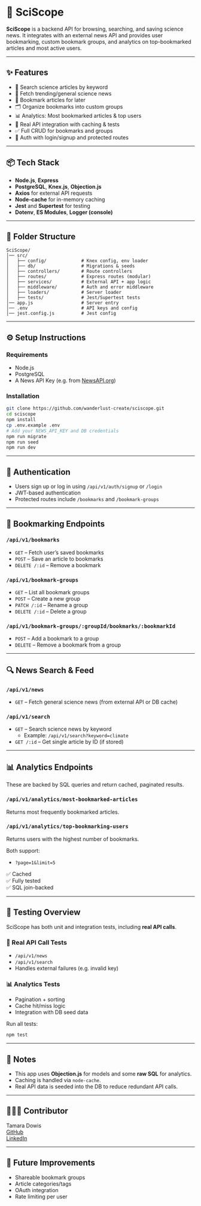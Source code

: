 # 🔬 SciScope

**SciScope** is a backend API for browsing, searching, and saving science news. It integrates with an external news API and provides user bookmarking, custom bookmark groups, and analytics on top-bookmarked articles and most active users.

---

## ✨ Features

- 🔎 Search science articles by keyword
- 🧠 Fetch trending/general science news
- 🔖 Bookmark articles for later
- 🗂 Organize bookmarks into custom groups
- 📊 Analytics: Most bookmarked articles & top users
- 🧪 Real API integration with caching & tests
- ✅ Full CRUD for bookmarks and groups
- 🔐 Auth with login/signup and protected routes

---

## 📦 Tech Stack

- **Node.js**, **Express**
- **PostgreSQL**, **Knex.js**, **Objection.js**
- **Axios** for external API requests
- **Node-cache** for in-memory caching
- **Jest** and **Supertest** for testing
- **Dotenv**, **ES Modules**, **Logger (console)**

---

## 📁 Folder Structure

```
SciScope/
│── src/
│   ├── config/             # Knex config, env loader
│   ├── db/                 # Migrations & seeds
│   ├── controllers/        # Route controllers
│   ├── routes/             # Express routes (modular)
│   ├── services/           # External API + app logic
│   ├── middleware/         # Auth and error middleware
│   ├── loaders/            # Server loader
│   ├── tests/              # Jest/Supertest tests
│── app.js                  # Server entry
│── .env                    # API keys and config
│── jest.config.js          # Jest config
```

---

## ⚙️ Setup Instructions

### Requirements
- Node.js
- PostgreSQL
- A News API Key (e.g. from [NewsAPI.org](https://newsapi.org))

### Installation

```bash
git clone https://github.com/wanderlust-create/sciscope.git
cd sciscope
npm install
cp .env.example .env
# Add your NEWS_API_KEY and DB credentials
npm run migrate
npm run seed
npm run dev
```

---

## 🔑 Authentication

- Users sign up or log in using `/api/v1/auth/signup` or `/login`
- JWT-based authentication
- Protected routes include `/bookmarks` and `/bookmark-groups`

---

## 🔖 Bookmarking Endpoints

### `/api/v1/bookmarks`
- `GET` – Fetch user’s saved bookmarks
- `POST` – Save an article to bookmarks
- `DELETE /:id` – Remove a bookmark

### `/api/v1/bookmark-groups`
- `GET` – List all bookmark groups
- `POST` – Create a new group
- `PATCH /:id` – Rename a group
- `DELETE /:id` – Delete a group

### `/api/v1/bookmark-groups/:groupId/bookmarks/:bookmarkId`
- `POST` – Add a bookmark to a group
- `DELETE` – Remove a bookmark from a group

---

## 🔍 News Search & Feed

### `/api/v1/news`
- `GET` – Fetch general science news (from external API or DB cache)

### `/api/v1/search`
- `GET` – Search science news by keyword
  - Example: `/api/v1/search?keyword=climate`
- `GET /:id` – Get single article by ID (if stored)

---

## 📊 Analytics Endpoints

These are backed by SQL queries and return cached, paginated results.

### `/api/v1/analytics/most-bookmarked-articles`
Returns most frequently bookmarked articles.

### `/api/v1/analytics/top-bookmarking-users`
Returns users with the highest number of bookmarks.

Both support:
- `?page=1&limit=5`

✅ Cached  
✅ Fully tested  
✅ SQL join-backed

---

## 🧪 Testing Overview

SciScope has both unit and integration tests, including **real API calls**.

### 🔬 Real API Call Tests
- `/api/v1/news`
- `/api/v1/search`
- Handles external failures (e.g. invalid key)

### 📊 Analytics Tests
- Pagination + sorting
- Cache hit/miss logic
- Integration with DB seed data

Run all tests:

```bash
npm test
```

---

## 🧠 Notes

- This app uses **Objection.js** for models and some **raw SQL** for analytics.
- Caching is handled via `node-cache`.
- Real API data is seeded into the DB to reduce redundant API calls.

---

## 👩🏽‍🎤 Contributor

Tamara Dowis  
[GitHub](https://github.com/wanderlust-create)  
[LinkedIn](https://www.linkedin.com/in/tamara-dowis/)

---

## 🚧 Future Improvements

- Shareable bookmark groups
- Article categories/tags
- OAuth integration
- Rate limiting per user
